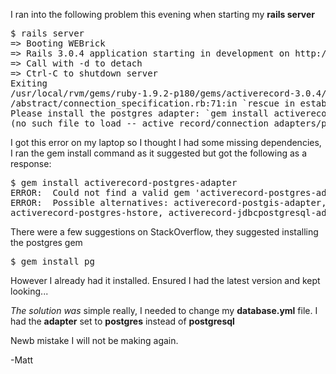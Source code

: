 I ran into the following problem this evening when starting my __rails server__

<pre>
$ rails server
=> Booting WEBrick
=> Rails 3.0.4 application starting in development on http://0.0.0.0:3000
=> Call with -d to detach
=> Ctrl-C to shutdown server
Exiting
/usr/local/rvm/gems/ruby-1.9.2-p180/gems/activerecord-3.0.4/lib/active_record/connection_adapters
/abstract/connection_specification.rb:71:in `rescue in establish_connection':
Please install the postgres adapter: `gem install activerecord-postgres-adapter`
(no such file to load -- active_record/connection_adapters/postgres_adapter) (RuntimeError)
</pre>

I got this error on my laptop so I thought I had some missing dependencies, I ran the gem install command as it suggested but got the following as a response:

<pre>
$ gem install activerecord-postgres-adapter
ERROR:  Could not find a valid gem 'activerecord-postgres-adapter' (>= 0) in any repository
ERROR:  Possible alternatives: activerecord-postgis-adapter, activerecord-postgres-copy,
activerecord-postgres-hstore, activerecord-jdbcpostgresql-adapter, activerecord-dbslayer-adapter
</pre>

There were a few suggestions on StackOverflow, they suggested installing the postgres gem

<pre>
$ gem install pg
</pre>

However I already had it installed. Ensured I had the latest version and kept looking...

*The solution was* simple really, I needed to change my __database.yml__ file.
I had the __adapter__ set to __postgres__ instead of __postgresql__

Newb mistake I will not be making again.

-Matt